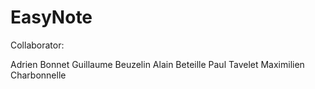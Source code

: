 EasyNote
==========

Collaborator:

Adrien Bonnet
Guillaume Beuzelin
Alain Beteille
Paul Tavelet
Maximilien Charbonnelle
